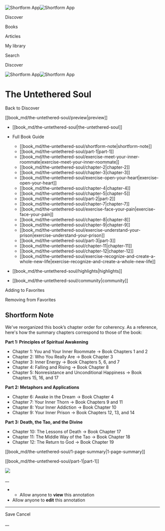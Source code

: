 ![Shortform App](/img/logo.36a2399e.svg)![Shortform App](/img/logo-dark.70c1b072.svg)

Discover

Books

Articles

My library

Search

Discover

![Shortform App](/img/logo.36a2399e.svg)![Shortform App](/img/logo-dark.70c1b072.svg)

# The Untethered Soul

Back to Discover

[[book_md/the-untethered-soul/preview|preview]]

  * [[book_md/the-untethered-soul|the-untethered-soul]]
  * Full Book Guide

    * [[book_md/the-untethered-soul/shortform-note|shortform-note]]
    * [[book_md/the-untethered-soul/part-1|part-1]]
    * [[book_md/the-untethered-soul/exercise-meet-your-inner-roommate|exercise-meet-your-inner-roommate]]
    * [[book_md/the-untethered-soul/chapter-2|chapter-2]]
    * [[book_md/the-untethered-soul/chapter-3|chapter-3]]
    * [[book_md/the-untethered-soul/exercise-open-your-heart|exercise-open-your-heart]]
    * [[book_md/the-untethered-soul/chapter-4|chapter-4]]
    * [[book_md/the-untethered-soul/chapter-5|chapter-5]]
    * [[book_md/the-untethered-soul/part-2|part-2]]
    * [[book_md/the-untethered-soul/chapter-7|chapter-7]]
    * [[book_md/the-untethered-soul/exercise-face-your-pain|exercise-face-your-pain]]
    * [[book_md/the-untethered-soul/chapter-8|chapter-8]]
    * [[book_md/the-untethered-soul/chapter-9|chapter-9]]
    * [[book_md/the-untethered-soul/exercise-understand-your-prison|exercise-understand-your-prison]]
    * [[book_md/the-untethered-soul/part-3|part-3]]
    * [[book_md/the-untethered-soul/chapter-11|chapter-11]]
    * [[book_md/the-untethered-soul/chapter-12|chapter-12]]
    * [[book_md/the-untethered-soul/exercise-recognize-and-create-a-whole-new-life|exercise-recognize-and-create-a-whole-new-life]]
  * [[book_md/the-untethered-soul/highlights|highlights]]
  * [[book_md/the-untethered-soul/community|community]]



Adding to Favorites 

Removing from Favorites 

## Shortform Note

We've reorganized this book’s chapter order for coherency. As a reference, here's how the summary chapters correspond to those of the book:

**Part 1: Principles of Spiritual Awakening**

  * Chapter 1: You and Your Inner Roommate → Book Chapters 1 and 2
  * Chapter 2: Who You Really Are → Book Chapter 3
  * Chapter 3: Inner Energy → Book Chapters 5, 6, and 7
  * Chapter 4: Falling and Rising → Book Chapter 8
  * Chapter 5: Nonresistance and Unconditional Happiness → Book Chapters 15, 16, and 17



**Part 2: Metaphors and Applications**

  * Chapter 6: Awake in the Dream → Book Chapter 4
  * Chapter 7: Your Inner Thorn → Book Chapters 9 and 11
  * Chapter 8: Your Inner Addiction → Book Chapter 10
  * Chapter 9: Your Inner Prison → Book Chapters 12, 13, and 14



**Part 3: Death, the Tao, and the Divine**

  * Chapter 10: The Lessons of Death → Book Chapter 17
  * Chapter 11: The Middle Way of the Tao → Book Chapter 18
  * Chapter 12: The Return to God → Book Chapter 19



[[book_md/the-untethered-soul/1-page-summary|1-page-summary]]

[[book_md/the-untethered-soul/part-1|part-1]]

![](https://bat.bing.com/action/0?ti=56018282&Ver=2&mid=bd526914-e391-425f-a0a1-f85ce3f20be0&sid=1711133063fa11eebdec89a8b8ae3bbc&vid=171147a063fa11eea7440fcfeb230d96&vids=0&msclkid=N&pi=0&lg=en-US&sw=800&sh=600&sc=24&nwd=1&tl=Shortform%20%7C%20Book&p=https%3A%2F%2Fwww.shortform.com%2Fapp%2Fbook%2Fthe-untethered-soul%2Fshortform-note&r=&lt=354&evt=pageLoad&sv=1&rn=625922)

__

  *   * Allow anyone to **view** this annotation
  * Allow anyone to **edit** this annotation



* * *

Save Cancel

__



